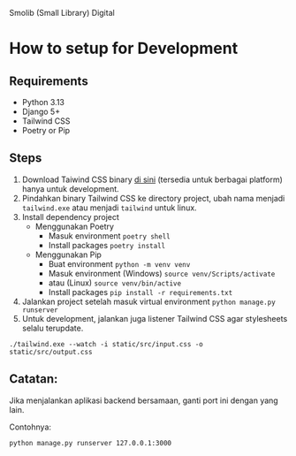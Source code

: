 Smolib (Small Library) Digital

# How to setup for Development
## Requirements
- Python 3.13
- Django 5+
- Tailwind CSS
- Poetry or Pip

## Steps
1. Download Taiwind CSS binary [di sini](https://github.com/tailwindlabs/tailwindcss/releases/latest) (tersedia untuk berbagai platform) hanya untuk development.
2. Pindahkan binary Tailwind CSS ke directory project, ubah nama menjadi `tailwind.exe` atau menjadi `tailwind` untuk linux.
3. Install dependency project
    - Menggunakan Poetry
        - Masuk environment `poetry shell`
        - Install packages `poetry install`
    - Menggunakan Pip
        - Buat environment `python -m venv venv`
        - Masuk environment (Windows) `source venv/Scripts/activate`
        - atau (Linux) `source venv/bin/active`
        - Install packages `pip install -r requirements.txt`
4. Jalankan project setelah masuk virtual environment `python manage.py runserver`
5. Untuk development, jalankan juga listener Tailwind CSS agar stylesheets selalu terupdate. 

`./tailwind.exe --watch -i static/src/input.css -o static/src/output.css`

## Catatan:

Jika menjalankan aplikasi backend bersamaan, ganti port ini dengan yang lain.

Contohnya:

`python manage.py runserver 127.0.0.1:3000`
